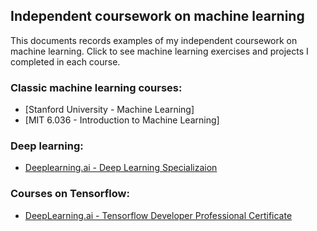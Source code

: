 ## Independent coursework on machine learning

This documents records examples of my independent coursework on machine learning.  Click to see machine learning exercises and projects I completed in each course.

### Classic machine learning courses:
* [Stanford University - Machine Learning]
* [MIT 6.036 - Introduction to Machine Learning]

### Deep learning:
* [Deeplearning.ai  - Deep Learning Specializaion](https://github.com/pkliui/machine-learning/blob/master/deep-learning-specialization.md)

### Courses on Tensorflow:
* [DeepLearning.ai - Tensorflow Developer Professional Certificate](https://github.com/pkliui/machine-learning/blob/master/tensorflow-developer.md)
